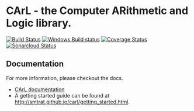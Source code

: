# CArL - the Computer ARithmetic and Logic library.

[![Build Status](https://travis-ci.org/smtrat/carl.svg?branch=master)](https://travis-ci.org/smtrat/carl)
[![Windows Build status](https://ci.appveyor.com/api/projects/status/lk4i6p3nnfmuicea?svg=true)](https://ci.appveyor.com/project/smtrat/carl)
[![Coverage Status](https://sonarcloud.io/api/project_badges/measure?project=carl&metric=coverage)](https://sonarcloud.io/dashboard/index/carl)
[![Sonarcloud Status](https://sonarcloud.io/api/project_badges/measure?project=carl&metric=alert_status)](https://sonarcloud.io/dashboard?id=carl)


## Documentation

For more information, please checkout the docs.

* [CArL documentation](http://smtrat.github.io/carl/)
* A getting started guide can be found at http://smtrat.github.io/carl/getting_started.html.